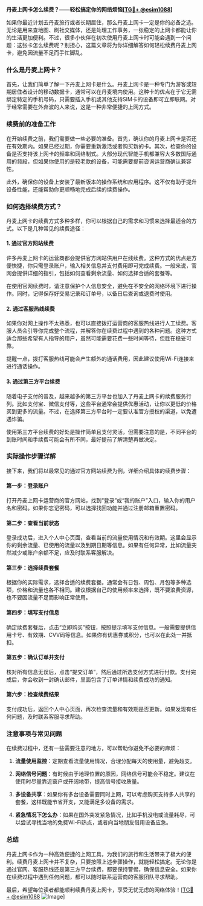 **丹麦上网卡怎么续费？——轻松搞定你的网络烦恼[[TG💪+ @esim1088](https://t.me/s/esim1088)]**

如果你最近计划去丹麦旅行或者长期居住，那么丹麦上网卡一定是你的必备之选。无论是用来查地图、刷社交媒体，还是处理工作事务，一张稳定的上网卡都能让你的生活更加便利。不过，很多小伙伴在初次使用丹麦上网卡时可能会遇到一个问题：这张卡怎么续费呢？别担心，这篇文章将为你详细解答如何轻松续费丹麦上网卡，避免因流量不足而手忙脚乱。

### 什么是丹麦上网卡？

首先，让我们简单了解一下丹麦上网卡是什么。丹麦上网卡是一种专门为游客或短期居住者设计的移动数据卡，通常可以在丹麦境内使用。这种卡的优点在于它无需绑定特定的手机号码，只需要插入手机或其他支持SIM卡的设备即可立即联网。对于经常需要在外奔波的人来说，这是一种非常便捷的上网方式。

### 续费前的准备工作

在开始续费之前，我们需要做一些必要的准备。首先，确认你的丹麦上网卡是否还在有效期内。如果已经过期，你需要重新激活或者购买新的卡。其次，检查你的设备是否支持该上网卡的频率和网络制式。大部分现代智能手机都兼容大多数国际通用的频段，但如果你使用的是较老款的设备，可能需要提前咨询运营商确认兼容性。

此外，确保你的设备上安装了最新版本的操作系统和应用程序。这不仅有助于提升设备性能，还能帮助你更顺畅地完成后续的续费操作。

### 如何选择续费方式？

丹麦上网卡的续费方式多种多样，你可以根据自己的需求和习惯来选择最适合的方式。以下是几种常见的续费途径：

#### 1. **通过官方网站续费**
   许多丹麦上网卡的运营商都会提供官方网站供用户在线续费。这种方式的优点是方便快捷，你只需登录账户，输入相关信息并支付费用即可完成续费。一般来说，官网会提供详细的指引，包括如何查看剩余流量、如何选择合适的套餐等。

   在使用官网续费时，请注意保护个人信息安全，避免在不安全的网络环境下进行操作。同时，记得保存好交易记录和订单号，以备日后查询或退费时使用。

#### 2. **通过客服热线续费**
   如果你对网上操作不太熟悉，也可以直接拨打运营商的客服热线进行人工续费。客服人员会引导你完成整个流程，并解答你在续费过程中遇到的各种问题。这种方式适合那些希望有人指导的用户，虽然可能需要花费一些时间等待，但胜在稳妥可靠。

   提醒一点，拨打客服热线可能会产生额外的通话费用，因此建议使用Wi-Fi连接来进行通话操作。

#### 3. **通过第三方平台续费**
   随着电子支付的普及，越来越多的第三方平台也加入了丹麦上网卡的续费服务行列。比如支付宝、微信支付等，这些平台通常会提供优惠活动，让你以更低的价格买到更多的流量。不过，在选择第三方平台时一定要认准官方授权的渠道，以免遭遇诈骗。

   使用第三方平台续费的好处是操作简单且支付灵活，但需要注意的是，不同平台的到账时间和手续费可能会有所不同，最好提前了解清楚再做决定。

### 实际操作步骤详解

接下来，我们将以最常见的通过官方网站续费为例，详细介绍具体的续费步骤：

#### 第一步：登录账户
打开丹麦上网卡运营商的官方网站，找到“登录”或“我的账户”入口，输入你的用户名和密码。如果你忘记密码，可以选择找回功能并通过注册邮箱重置密码。

#### 第二步：查看当前状态
登录成功后，进入个人中心页面，查看当前的流量使用情况和有效期。这里会显示你的剩余流量、已使用的流量以及到期日期等信息。如果有任何异常，比如流量突然减少或账户余额不足，应及时联系客服解决。

#### 第三步：选择续费套餐
根据你的实际需求，选择合适的续费套餐。通常会有日包、周包、月包等多种选项，价格和流量也各不相同。建议根据自己的使用频率来选择，既不要浪费资源，也不要因流量不足而影响正常使用。

#### 第四步：填写支付信息
确定续费套餐后，点击“立即购买”按钮，按照提示填写支付信息。一般需要提供信用卡号、有效期、CVV码等信息。如果你有优惠券或积分，也可以在此处一并抵扣。

#### 第五步：确认订单并支付
核对所有信息无误后，点击“提交订单”，然后通过所选支付方式进行付款。支付完成后，你会收到一封确认邮件，里面包含了订单详情和续费成功的通知。

#### 第六步：检查续费结果
支付成功后，返回个人中心页面，再次检查流量和有效期是否更新。如果发现有任何问题，及时联系客服寻求帮助。

### 注意事项与常见问题

在续费过程中，还有一些需要注意的地方，可以帮助你避免不必要的麻烦：

1. **流量使用监控**：定期查看流量使用情况，合理分配每天的使用量，避免超支。
   
2. **网络信号问题**：有时候由于地理位置的原因，网络信号可能会不稳定。建议在使用时尽量靠近窗户或开阔地带，提高信号接收质量。

3. **多设备共享**：如果你有多台设备需要同时上网，可以考虑购买支持多人共享的套餐，这样既能节省开支，又能满足多设备的需求。

4. **紧急情况下怎么办**：如果在国外突发紧急情况，比如手机没电或流量耗尽，可以尝试寻找当地的免费Wi-Fi热点，或者向当地朋友借用设备应急。

### 总结

丹麦上网卡作为一种高效便捷的上网工具，为我们的旅行和生活带来了极大的便利。续费丹麦上网卡并不复杂，只要按照上述步骤操作，就能轻松搞定。无论你是通过官网、客服热线还是第三方平台续费，都要保持警惕，确保信息安全。如果你在续费过程中遇到任何问题，都可以随时联系运营商的客服团队寻求帮助。

最后，希望每位读者都能顺利续费丹麦上网卡，享受无忧无虑的网络体验！[[TG💪+ @esim1088](https://t.me/s/esim1088) ![Image](https://i.postimg.cc/4NQfJmqS/Snipaste-2025-05-13-00-14-12.png)]